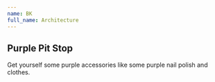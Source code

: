 ```yaml
---
name: BK
full_name: Architecture
---
```


## Purple Pit Stop
Get yourself some purple accessories like some purple nail polish and clothes.
